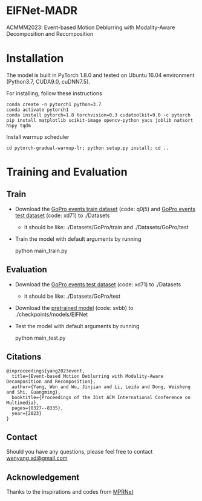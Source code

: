 # EIFNet-MADR
ACMMM2023: Event-based Motion Deblurring with Modality-Aware Decomposition and Recomposition
# Installation

The model is built in PyTorch 1.8.0 and tested on Ubuntu 16.04 environment (Python3.7, CUDA9.0, cuDNN7.5).

For installing, follow these instructions

    conda create -n pytorch1 python=3.7
    conda activate pytorch1
    conda install pytorch=1.8 torchvision=0.3 cudatoolkit=9.0 -c pytorch
    pip install matplotlib scikit-image opencv-python yacs joblib natsort h5py tqdm

Install warmup scheduler

    cd pytorch-gradual-warmup-lr; python setup.py install; cd ..

# Training and Evaluation
## Train
- Download the [GoPro events train dataset](https://pan.baidu.com/s/1lw-CW3QH-ZJdpP0CT9oMnw) (code: q0j5) and [GoPro events test dataset](https://pan.baidu.com/s/1sM5Y6uWMA5NVp7tmrMXYkg) (code: xd71) to ./Datasets
  - it should be like: ./Datasets/GoPro/train  and ./Datasets/GoPro/test
- Train the model with default arguments by running

  python main_train.py

## Evaluation
- Download the [GoPro events test dataset](https://pan.baidu.com/s/1sM5Y6uWMA5NVp7tmrMXYkg) (code: xd71) to ./Datasets
    - it should be like: ./Datasets/GoPro/test
- Download the  [pretrained model](https://pan.baidu.com/s/193vCnygNkXT_GOq6PhRrhg) (code: svbb) to ./checkpoints/models/EIFNet
- Test the model with default arguments by running

  python main_test.py
  
## Citations
    @inproceedings{yang2023event,
      title={Event-based Motion Deblurring with Modality-Aware Decomposition and Recomposition},
      author={Yang, Wen and Wu, Jinjian and Li, Leida and Dong, Weisheng and Shi, Guangming},
      booktitle={Proceedings of the 31st ACM International Conference on Multimedia},
      pages={8327--8335},
      year={2023}
    }
## Contact
 Should you have any questions, please feel free to contact [wenyang.xd@gmail.com](mailto:wenyang.xd@gmail.com)


## Acknowledgement
Thanks to the inspirations and codes from [MPRNet](https://github.com/swz30/MPRNet)
